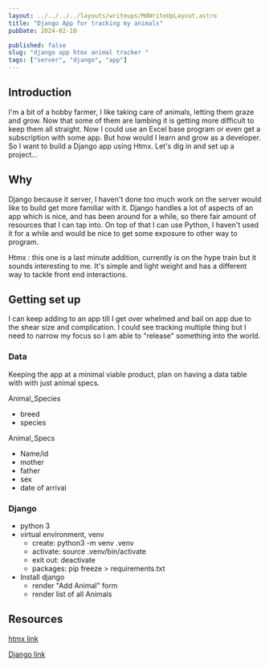 ```yaml
---
layout: ../../../../layouts/writeups/MdWriteUpLayout.astro
title: "Django App for tracking my animals"
pubDate: 2024-02-10

published: false
slug: "django app htmx animal tracker "
tags: ["server", "django", "app"]
---
```


## Introduction

I'm a bit of a hobby farmer, I like taking care of animals, letting them graze and grow. Now that some of them are lambing it is getting more difficult to keep them all straight. Now I could use an Excel base program or even get a subscription with some app. But how would I learn and grow as a developer. So I want to build a Django app using Htmx. Let's dig in and set up a project...

## Why

Django because it server, I haven't done too much work on the server would like to build get more familiar with it. Django handles a lot of aspects of an app which is nice, and has been around for a while, so there fair amount of resources that I can tap into. On top of that I can use Python, I haven't used it for a while and would be nice to get some exposure to other way to program.

Htmx : this one is a last minute addition, currently is on the hype train but it sounds interesting to me. It's simple and light weight and has a different way to tackle front end interactions.

## Getting set up

I can keep adding to an app till I get over whelmed and bail on app due to the shear size and complication. I could see tracking multiple thing but I need to narrow my focus so I am able to "release" something into the world.

### Data

Keeping the app at a minimal viable product, plan on having a data table with with just animal specs.

Animal_Species

- breed
- species

Animal_Specs

- Name/id
- mother
- father
- sex
- date of arrival

### Django

- python 3
- virtual environment, venv
  - create: python3 -m venv .venv
  - activate: source .venv/bin/activate
  - exit out: deactivate
  - packages: pip freeze > requirements.txt
- Install django
  - render "Add Animal" form
  - render list of all Animals

## Resources

[htmx link](https://htmx.org/)

[Django link](https://www.djangoproject.com/)
